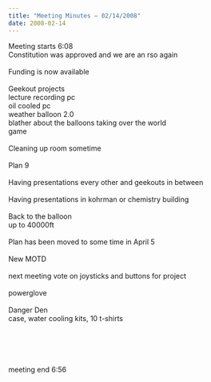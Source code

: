 ```yaml
---
title: "Meeting Minutes – 02/14/2008"
date: 2008-02-14
---
```

Meeting starts 6:08<br />
Constitution was approved and we are an rso again<br />
<br />
Funding is now available<br />
<br />
Geekout projects<br />
lecture recording pc<br />
oil cooled pc<br />
weather balloon 2.0<br />
blather about the balloons taking over the world<br />
game<br />
<br />
Cleaning up room sometime<br />
<br />
Plan 9<br />
<br />
Having presentations every other and geekouts in between<br />
<br />
Having presentations in kohrman or chemistry building<br />
<br />
Back to the balloon<br />
up to 40000ft<br />
<br />
Plan has been moved to some time in April 5<br />
<br />
New MOTD <br />
<br />
next meeting vote on joysticks and buttons for project<br />
<br />
powerglove<br />
<br />
Danger Den<br />
case, water cooling kits, 10 t-shirts<br />
<br />
<br />
<br />
<br />
<br />
meeting end 6:56<br />
<br />
